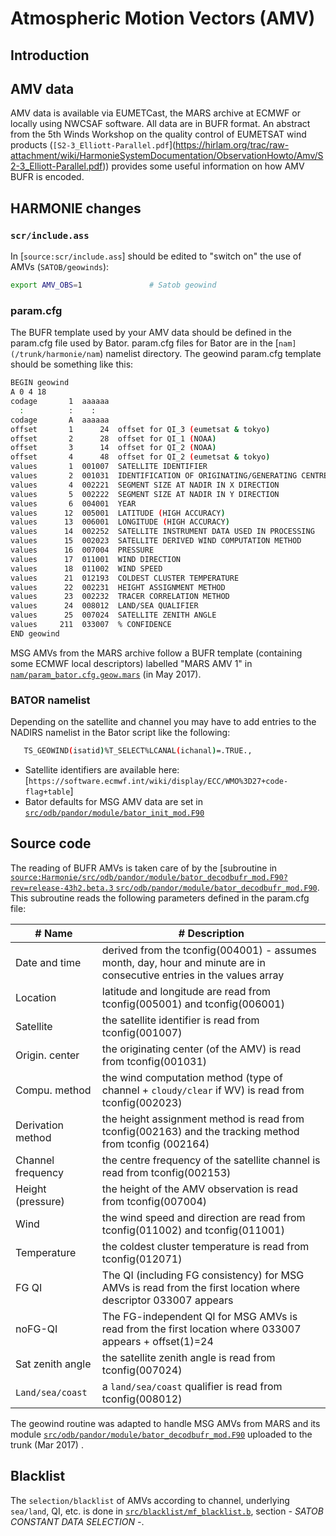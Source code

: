 
# Atmospheric Motion Vectors (AMV)

## Introduction

## AMV data
AMV data is available via EUMETCast, the MARS archive at ECMWF or locally using NWCSAF software. All data are in BUFR format. An abstract from the 5th Winds Workshop on the quality control of EUMETSAT wind products (`[S2-3_Elliott-Parallel.pdf`](https://hirlam.org/trac/raw-attachment/wiki/HarmonieSystemDocumentation/ObservationHowto/Amv/S2-3_Elliott-Parallel.pdf)) provides some useful information on how AMV BUFR is encoded.
## HARMONIE changes
### `scr/include.ass`
In [`source:scr/include.ass`] should be edited to "switch on" the use of AMVs (`SATOB/geowinds`):
```bash
export AMV_OBS=1               # Satob geowind
```

### param.cfg
The BUFR template used by your AMV data should be defined in the param.cfg file used by Bator. param.cfg files for Bator are in the [`nam](/trunk/harmonie/nam`) namelist directory. The geowind param.cfg template should be something like this:
```bash
BEGIN geowind
A 0 4 18
codage       1  aaaaaa
  :          :    :
codage       A  aaaaaa
offset       1      24  offset for QI_3 (eumetsat & tokyo)
offset       2      28  offset for QI_1 (NOAA)
offset       3      14  offset for QI_2 (NOAA)
offset       4      48  offset for QI_2 (eumetsat & tokyo)
values       1  001007  SATELLITE IDENTIFIER
values       2  001031  IDENTIFICATION OF ORIGINATING/GENERATING CENTRE (SEE NOTE 10)
values       4  002221  SEGMENT SIZE AT NADIR IN X DIRECTION
values       5  002222  SEGMENT SIZE AT NADIR IN Y DIRECTION
values       6  004001  YEAR
values      12  005001  LATITUDE (HIGH ACCURACY)
values      13  006001  LONGITUDE (HIGH ACCURACY)
values      14  002252  SATELLITE INSTRUMENT DATA USED IN PROCESSING
values      15  002023  SATELLITE DERIVED WIND COMPUTATION METHOD
values      16  007004  PRESSURE
values      17  011001  WIND DIRECTION
values      18  011002  WIND SPEED
values      21  012193  COLDEST CLUSTER TEMPERATURE
values      22  002231  HEIGHT ASSIGNMENT METHOD
values      23  002232  TRACER CORRELATION METHOD
values      24  008012  LAND/SEA QUALIFIER
values      25  007024  SATELLITE ZENITH ANGLE
values     211  033007  % CONFIDENCE
END geowind
```

MSG AMVs from the MARS archive follow a BUFR template (containing some ECMWF local descriptors) labelled "MARS AMV 1" in [`nam/param_bator.cfg.geow.mars`](Harmonie/nam/param_bator.cfg.geow.mars?rev=release-43h2.beta.3) (in May 2017).

### BATOR namelist
Depending on the satellite and channel you may have to add entries to the NADIRS namelist in the Bator script like the following:
```bash
   TS_GEOWIND(isatid)%T_SELECT%LCANAL(ichanal)=.TRUE.,
```
 * Satellite identifiers are available here: [`https://software.ecmwf.int/wiki/display/ECC/WMO%3D27+code-flag+table`]
 * Bator defaults for MSG AMV data are set in [`src/odb/pandor/module/bator_init_mod.F90`](Harmonie/src/odb/pandor/module/bator_init_mod.F90#L648?rev=release-43h2.beta.3)
## Source code
The reading of BUFR AMVs is taken care of by the [subroutine in [`source:Harmonie/src/odb/pandor/module/bator_decodbufr_mod.F90?rev=release-43h2.beta.3` `src/odb/pandor/module/bator_decodbufr_mod.F90`](geowind]). This subroutine reads the following parameters defined in the param.cfg file:

|# Name|# Description|
| --- | --- |
| Date and time     | derived from the tconfig(004001) - assumes month, day, hour and minute are in consecutive entries in the values array |
| Location          | latitude and longitude are read from tconfig(005001) and tconfig(006001)                                              |
| Satellite         | the satellite identifier is read from tconfig(001007)                                                                 |
| Origin. center    | the originating center (of the AMV) is read from tconfig(001031)                                                      |
| Compu. method     | the wind computation method (type of channel + `cloudy/clear` if WV) is read from tconfig(002023)                       |
| Derivation method | the height assignment method is read from tconfig(002163) and the tracking method from tconfig (002164)               |
| Channel frequency | the centre frequency of the satellite channel is read from tconfig(002153)                                            |
| Height (pressure) | the height of the AMV observation is read from tconfig(007004)                                                        |
| Wind              | the wind speed and direction  are read from tconfig(011002) and tconfig(011001)                                       |
| Temperature       | the coldest cluster temperature is read from tconfig(012071)                                                          |
| FG QI             | The QI (including FG consistency) for MSG AMVs is read from the first location where descriptor 033007 appears        |
| noFG-QI           | The FG-independent QI for MSG AMVs is read from the first location where 033007 appears + offset(1)=24                |
| Sat zenith angle  | the satellite zenith angle is read from tconfig(007024)                                                               |
| `Land/sea/coast`    | a `land/sea/coast` qualifier is read from tconfig(008012)                                                               |

The geowind routine was adapted to handle MSG AMVs from MARS and its module [`src/odb/pandor/module/bator_decodbufr_mod.F90`](Harmonie/src/odb/pandor/module/bator_decodbufr_mod.F90?rev=release-43h2.beta.3) uploaded to the trunk (Mar 2017) .

## Blacklist
The `selection/blacklist` of AMVs according to channel, underlying `sea/land`, QI, etc. is done in [`src/blacklist/mf_blacklist.b`](Harmonie/src/blacklist/mf_blacklist.b?rev=release-43h2.beta.3), section *- SATOB CONSTANT DATA SELECTION -*.
